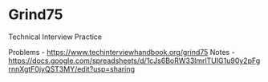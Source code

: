 # Grind75
Technical Interview Practice

Problems - https://www.techinterviewhandbook.org/grind75
Notes - https://docs.google.com/spreadsheets/d/1cJs6BoRW33lmrlTUIG1u90y2pFgrnnXgtF0jyQST3MY/edit?usp=sharing
